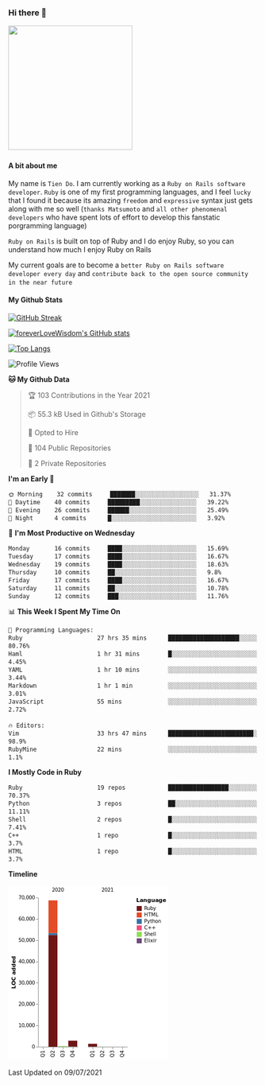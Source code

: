 ### Hi there 👋

<!--
**foreverLoveWisdom/foreverLoveWisdom** is a ✨ _special_ ✨ repository because its `README.md` (this file) appears on your GitHub profile.

Here are some ideas to get you started:

- 🔭 I’m currently working on ...
- 🌱 I’m currently learning ...
- 👯 I’m looking to collaborate on ...
- 🤔 I’m looking for help with ...
- 💬 Ask me about ...
- 📫 How to reach me: ...
- 😄 Pronouns: ...
- ⚡ Fun fact: ...
-->

<img src="https://codecondo.com/wp-content/uploads/2017/09/railslogo.png" width="250" height="250">

#### A bit about me
My name is `Tien Do`. I am currently working as a `Ruby on Rails software developer`. `Ruby` is one of my first programming languages, and I feel `lucky` that I found it because its amazing `freedom` and `expressive` syntax just gets along with me so well (`thanks Matsumoto` and `all other phenomenal developers` who have spent lots of effort to develop this fanstatic porgramming language)

`Ruby on Rails` is built on top of Ruby and I do enjoy Ruby, so you can understand how much I enjoy Ruby on Rails

My current goals are to become a `better Ruby on Rails software developer every day` and `contribute back to the open source community in the near future`

#### My Github Stats

[![GitHub Streak](https://github-readme-streak-stats.herokuapp.com/?user=foreverLoveWisdom&theme=dracula)](https://git.io/streak-stats)
&nbsp;
&nbsp;

[![foreverLoveWisdom's GitHub stats](https://github-readme-stats.vercel.app/api?username=foreverLoveWisdom&show_icons=true&theme=react&count_private=true)](https://github.com/anuraghazra/github-readme-stats)

[![Top Langs](https://github-readme-stats.vercel.app/api/top-langs/?username=foreverLoveWisdom&show_icons=true&theme=vue-dark)](https://github.com/anuraghazra/github-readme-stats)

<!--START_SECTION:waka-->
![Profile Views](http://img.shields.io/badge/Profile%20Views-52-blue)

**🐱 My Github Data** 

> 🏆 103 Contributions in the Year 2021
 > 
> 📦 55.3 kB Used in Github's Storage 
 > 
> 💼 Opted to Hire
 > 
> 📜 104 Public Repositories 
 > 
> 🔑 2 Private Repositories  
 > 
**I'm an Early 🐤** 

```text
🌞 Morning    32 commits     ███████░░░░░░░░░░░░░░░░░░   31.37% 
🌆 Daytime    40 commits     █████████░░░░░░░░░░░░░░░░   39.22% 
🌃 Evening    26 commits     ██████░░░░░░░░░░░░░░░░░░░   25.49% 
🌙 Night      4 commits      █░░░░░░░░░░░░░░░░░░░░░░░░   3.92%

```
📅 **I'm Most Productive on Wednesday** 

```text
Monday       16 commits     ████░░░░░░░░░░░░░░░░░░░░░   15.69% 
Tuesday      17 commits     ████░░░░░░░░░░░░░░░░░░░░░   16.67% 
Wednesday    19 commits     ████░░░░░░░░░░░░░░░░░░░░░   18.63% 
Thursday     10 commits     ██░░░░░░░░░░░░░░░░░░░░░░░   9.8% 
Friday       17 commits     ████░░░░░░░░░░░░░░░░░░░░░   16.67% 
Saturday     11 commits     ██░░░░░░░░░░░░░░░░░░░░░░░   10.78% 
Sunday       12 commits     ███░░░░░░░░░░░░░░░░░░░░░░   11.76%

```


📊 **This Week I Spent My Time On** 

```text
💬 Programming Languages: 
Ruby                     27 hrs 35 mins      ████████████████████░░░░░   80.76% 
Haml                     1 hr 31 mins        █░░░░░░░░░░░░░░░░░░░░░░░░   4.45% 
YAML                     1 hr 10 mins        ░░░░░░░░░░░░░░░░░░░░░░░░░   3.44% 
Markdown                 1 hr 1 min          ░░░░░░░░░░░░░░░░░░░░░░░░░   3.01% 
JavaScript               55 mins             ░░░░░░░░░░░░░░░░░░░░░░░░░   2.72%

🔥 Editors: 
Vim                      33 hrs 47 mins      ████████████████████████░   98.9% 
RubyMine                 22 mins             ░░░░░░░░░░░░░░░░░░░░░░░░░   1.1%

```

**I Mostly Code in Ruby** 

```text
Ruby                     19 repos            █████████████████░░░░░░░░   70.37% 
Python                   3 repos             ██░░░░░░░░░░░░░░░░░░░░░░░   11.11% 
Shell                    2 repos             █░░░░░░░░░░░░░░░░░░░░░░░░   7.41% 
C++                      1 repo              █░░░░░░░░░░░░░░░░░░░░░░░░   3.7% 
HTML                     1 repo              █░░░░░░░░░░░░░░░░░░░░░░░░   3.7%

```


**Timeline**

![Chart not found](https://raw.githubusercontent.com/foreverLoveWisdom/foreverLoveWisdom/main/charts/bar_graph.png) 


 Last Updated on 09/07/2021
<!--END_SECTION:waka-->

